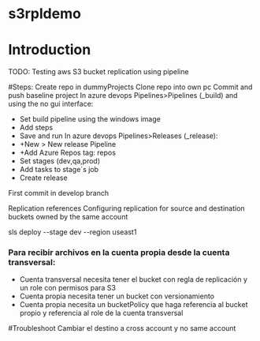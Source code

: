 # s3rpldemo

# Introduction

TODO: Testing aws S3 bucket replication using pipeline

#Steps:
Create repo in dummyProjects
Clone repo into own pc
Commit and push baseline project
In azure devops Pipelines>Pipelines (\_build) and using the no gui interface:

- Set build pipeline using the windows image
- Add steps
- Save and run
  In azure devops Pipelines>Releases (\_release):
- +New > New release Pipeline
- +Add Azure Repos tag: repos
- Set stages (dev,qa,prod)
- Add tasks to stage´s job
- Create release

First commit in develop branch

Replication references
Configuring replication for source and destination buckets owned by the same account

sls deploy --stage dev --region useast1

### Para recibir archivos en la cuenta propia desde la cuenta transversal:

- Cuenta transversal necesita tener el bucket con regla de replicación y un role con permisos para S3
- Cuenta propia necesita tener un bucket con versionamiento
- Cuenta propia necesita un bucketPolicy que haga referencia al bucket propio y referencia al role de la cuenta transversal

#Troubleshoot
Cambiar el destino a cross account y no same account
